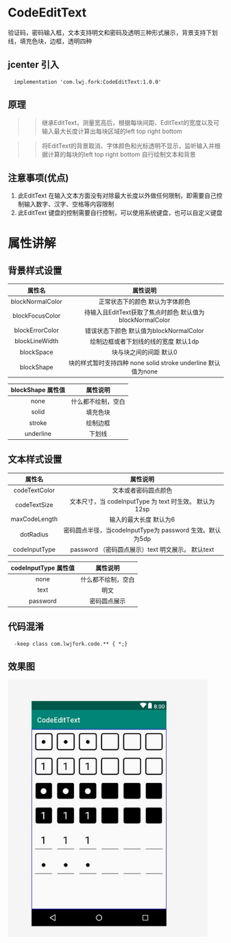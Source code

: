 # CodeEditText
验证码，密码输入框，文本支持明文和密码及透明三种形式展示，背景支持下划线，填充色块，边框，透明四种


## jcenter 引入

```
  implementation 'com.lwj.fork:CodeEditText:1.0.0'

```


## 原理
>> 继承EditText，测量宽高后，根据每块间距、EditText的宽度以及可输入最大长度计算出每块区域的left top right bottom

>> 将EditText的背景取消、字体颜色和光标透明不显示，监听输入并根据计算的每块的left top right bottom 自行绘制文本和背景

## 注意事项(优点)
1. 此EditText 在输入文本方面没有对除最大长度以外做任何限制，即需要自己控制输入数字、汉字、空格等内容限制
2. 此EditText 键盘的控制需要自行控制，可以使用系统键盘，也可以自定义键盘


# 属性讲解
## 背景样式设置

属性名 | 属性说明
:---:|:---:
blockNormalColor |  正常状态下的颜色 默认为字体颜色
blockFocusColor |   待输入且EditText获取了焦点时颜色  默认值为blockNormalColor
blockErrorColor |   错误状态下颜色  默认值为blockNormalColor
blockLineWidth |   绘制边框或者下划线的线的宽度 默认1dp
blockSpace |   块与块之间的间距 默认0
blockShape |   块的样式暂时支持四种  none solid stroke underline 默认值为none


blockShape 属性值 | 属性说明
:---:|:---:
none |  什么都不绘制，空白
solid |   填充色块
stroke |   绘制边框
underline |   下划线

## 文本样式设置


属性名 | 属性说明
:---:|:---:
codeTextColor |  文本或者密码圆点颜色
codeTextSize |   文本尺寸，当 codeInputType 为 text 时生效。 默认为12sp
maxCodeLength |   输入的最大长度 默认为6
dotRadius |    密码圆点半径，当codeInputType为 password 生效。默认为5dp
codeInputType |   password （密码圆点展示）text 明文展示。 默认text

codeInputType 属性值 | 属性说明
:---:|:---:
none |  什么都不绘制，空白
text |   明文
password |   密码圆点展示

## 代码混淆

```
  -keep class com.lwjfork.code.** { *;}
```

## 效果图


<img src='https://github.com/lwjfork/CodeEditText/blob/master/example.jpg' height='600'/>
